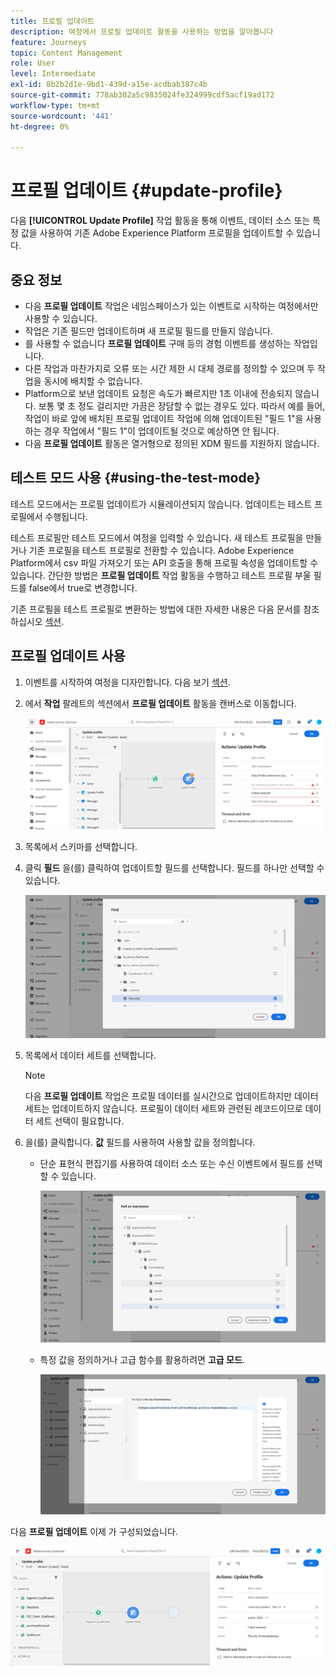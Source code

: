 ```yaml
---
title: 프로필 업데이트
description: 여정에서 프로필 업데이트 활동을 사용하는 방법을 알아봅니다
feature: Journeys
topic: Content Management
role: User
level: Intermediate
exl-id: 8b2b2d1e-9bd1-439d-a15e-acdbab387c4b
source-git-commit: 778ab302a5c9835024fe324999cdf5acf19ad172
workflow-type: tm+mt
source-wordcount: '441'
ht-degree: 0%

---
```


# 프로필 업데이트 {#update-profile}

다음 **[!UICONTROL Update Profile]** 작업 활동을 통해 이벤트, 데이터 소스 또는 특정 값을 사용하여 기존 Adobe Experience Platform 프로필을 업데이트할 수 있습니다.

## 중요 정보

* 다음 **프로필 업데이트** 작업은 네임스페이스가 있는 이벤트로 시작하는 여정에서만 사용할 수 있습니다.
* 작업은 기존 필드만 업데이트하며 새 프로필 필드를 만들지 않습니다.
* 를 사용할 수 없습니다 **프로필 업데이트** 구매 등의 경험 이벤트를 생성하는 작업입니다.
* 다른 작업과 마찬가지로 오류 또는 시간 제한 시 대체 경로를 정의할 수 있으며 두 작업을 동시에 배치할 수 없습니다.
* Platform으로 보낸 업데이트 요청은 속도가 빠르지만 1초 이내에 전송되지 않습니다. 보통 몇 초 정도 걸리지만 가끔은 장담할 수 없는 경우도 있다. 따라서 예를 들어, 작업이 바로 앞에 배치된 프로필 업데이트 작업에 의해 업데이트된 &quot;필드 1&quot;을 사용하는 경우 작업에서 &quot;필드 1&quot;이 업데이트될 것으로 예상하면 안 됩니다.
* 다음 **프로필 업데이트** 활동은 열거형으로 정의된 XDM 필드를 지원하지 않습니다.

## 테스트 모드 사용 {#using-the-test-mode}

테스트 모드에서는 프로필 업데이트가 시뮬레이션되지 않습니다. 업데이트는 테스트 프로필에서 수행됩니다.

테스트 프로필만 테스트 모드에서 여정을 입력할 수 있습니다. 새 테스트 프로필을 만들거나 기존 프로필을 테스트 프로필로 전환할 수 있습니다. Adobe Experience Platform에서 csv 파일 가져오기 또는 API 호출을 통해 프로필 속성을 업데이트할 수 있습니다. 간단한 방법은 **프로필 업데이트** 작업 활동을 수행하고 테스트 프로필 부울 필드를 false에서 true로 변경합니다.

기존 프로필을 테스트 프로필로 변환하는 방법에 대한 자세한 내용은 다음 문서를 참조하십시오 [섹션](../building-journeys/creating-test-profiles.md#create-test-profiles-csv).

## 프로필 업데이트 사용

1. 이벤트를 시작하여 여정을 디자인합니다. 다음 보기 [섹션](../building-journeys/journey.md).

1. 에서 **작업** 팔레트의 섹션에서 **프로필 업데이트** 활동을 캔버스로 이동합니다.

   ![](../assets/profileupdate0.png)

1. 목록에서 스키마를 선택합니다.

1. 클릭 **필드** 을(를) 클릭하여 업데이트할 필드를 선택합니다. 필드를 하나만 선택할 수 있습니다.

   ![](../assets/profileupdate2.png)

1. 목록에서 데이터 세트를 선택합니다.

   >[!NOTE]
   >
   >다음 **프로필 업데이트** 작업은 프로필 데이터를 실시간으로 업데이트하지만 데이터 세트는 업데이트하지 않습니다. 프로필이 데이터 세트와 관련된 레코드이므로 데이터 세트 선택이 필요합니다.

1. 을(를) 클릭합니다. **값** 필드를 사용하여 사용할 값을 정의합니다.

   * 단순 표현식 편집기를 사용하여 데이터 소스 또는 수신 이벤트에서 필드를 선택할 수 있습니다.

      ![](../assets/profileupdate4.png)

   * 특정 값을 정의하거나 고급 함수를 활용하려면 **고급 모드**.

      ![](../assets/profileupdate3.png)

다음 **프로필 업데이트** 이제 가 구성되었습니다.

![](../assets/profileupdate1.png)

